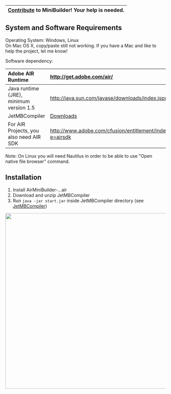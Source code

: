 |[Contribute](Contribute.md) to MiniBuilder! Your help is needed.|
|:---------------------------------------------------------------|

## System and Software Requirements ##

Operating System: Windows, Linux<br />
On Mac OS X, copy/paste still not working. If you have a Mac and like to help the project, let me know!

Software dependency:

|Adobe AIR Runtime|http://get.adobe.com/air/|
|:----------------|:------------------------|
|Java runtime (JRE), minimum version 1.5|http://java.sun.com/javase/downloads/index.jsp#jre|
|JetMBCompiler|[Downloads](http://code.google.com/p/minibuilder/downloads/list)|
|For AIR Projects, you also need AIR SDK|http://www.adobe.com/cfusion/entitlement/index.cfm?e=airsdk|

Note: On Linux you will need Nautilus in order to be able to use "Open native file browser" command.

## Installation ##

  1. Install AirMiniBuilder-...air
  1. Download and unzip JetMBCompiler
  1. Run `java -jar start.jar` inside JetMBCompiler directory (see [JetMBCompiler](http://code.google.com/p/minibuilder/wiki/JetMBCompiler))

<a href='http://www.youtube.com/watch?feature=player_embedded&v=2fqfmPj8QTo' target='_blank'><img src='http://img.youtube.com/vi/2fqfmPj8QTo/0.jpg' width='860' height=550 /></a>